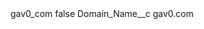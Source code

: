 <?xml version="1.0" encoding="UTF-8"?>
<CustomMetadata xmlns="http://soap.sforce.com/2006/04/metadata" xmlns:xsi="http://www.w3.org/2001/XMLSchema-instance" xmlns:xsd="http://www.w3.org/2001/XMLSchema">
    <label>gav0_com</label>
    <protected>false</protected>
    <values>
        <field>Domain_Name__c</field>
        <value xsi:type="xsd:string">gav0.com</value>
    </values>
</CustomMetadata>
